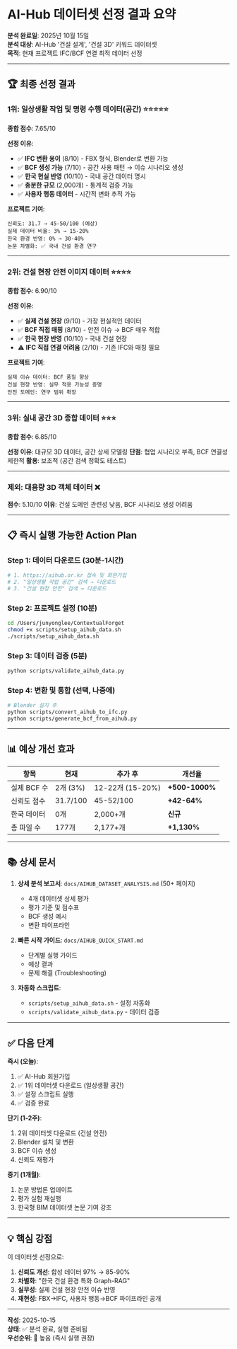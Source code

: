 # AI-Hub 데이터셋 선정 결과 요약

**분석 완료일**: 2025년 10월 15일  
**분석 대상**: AI-Hub '건설 설계', '건설 3D' 키워드 데이터셋  
**목적**: 현재 프로젝트 IFC/BCF 연결 최적 데이터 선정

---

## 🏆 최종 선정 결과

### **1위: 일상생활 작업 및 명령 수행 데이터(공간)** ⭐⭐⭐⭐⭐

**종합 점수**: 7.65/10

**선정 이유**:
- ✅ **IFC 변환 용이** (8/10) - FBX 형식, Blender로 변환 가능
- ✅ **BCF 생성 가능** (7/10) - 공간 사용 패턴 → 이슈 시나리오 생성
- ✅ **한국 현실 반영** (10/10) - 국내 공간 데이터 명시
- ✅ **충분한 규모** (2,000개) - 통계적 검증 가능
- ✅ **사용자 행동 데이터** - 시간적 변화 추적 가능

**프로젝트 기여**:
```
신뢰도: 31.7 → 45-50/100 (예상)
실제 데이터 비율: 3% → 15-20%
한국 환경 반영: 0% → 30-40%
논문 차별화: ✅ 국내 건설 환경 연구
```

---

### **2위: 건설 현장 안전 이미지 데이터** ⭐⭐⭐⭐

**종합 점수**: 6.90/10

**선정 이유**:
- ✅ **실제 건설 현장** (9/10) - 가장 현실적인 데이터
- ✅ **BCF 직접 매핑** (8/10) - 안전 이슈 → BCF 매우 적합
- ✅ **한국 현장 반영** (10/10) - 국내 건설 현장
- ⚠️ **IFC 직접 연결 어려움** (2/10) - 기존 IFC와 매칭 필요

**프로젝트 기여**:
```
실제 이슈 데이터: BCF 품질 향상
건설 현장 반영: 실무 적용 가능성 증명
안전 도메인: 연구 범위 확장
```

---

### **3위: 실내 공간 3D 종합 데이터** ⭐⭐⭐

**종합 점수**: 6.85/10

**선정 이유**: 대규모 3D 데이터, 공간 상세 모델링
**단점**: 협업 시나리오 부족, BCF 연결성 제한적
**활용**: 보조적 (공간 검색 정확도 테스트)

---

### **제외: 대용량 3D 객체 데이터** ❌

**점수**: 5.10/10
**이유**: 건설 도메인 관련성 낮음, BCF 시나리오 생성 어려움

---

## 📋 즉시 실행 가능한 Action Plan

### Step 1: 데이터 다운로드 (30분-1시간)
```bash
# 1. https://aihub.or.kr 접속 및 회원가입
# 2. "일상생활 작업 공간" 검색 → 다운로드
# 3. "건설 현장 안전" 검색 → 다운로드
```

### Step 2: 프로젝트 설정 (10분)
```bash
cd /Users/junyonglee/ContextualForget
chmod +x scripts/setup_aihub_data.sh
./scripts/setup_aihub_data.sh
```

### Step 3: 데이터 검증 (5분)
```bash
python scripts/validate_aihub_data.py
```

### Step 4: 변환 및 통합 (선택, 나중에)
```bash
# Blender 설치 후
python scripts/convert_aihub_to_ifc.py
python scripts/generate_bcf_from_aihub.py
```

---

## 📊 예상 개선 효과

| 항목 | 현재 | 추가 후 | 개선율 |
|------|------|---------|--------|
| 실제 BCF 수 | 2개 (3%) | 12-22개 (15-20%) | **+500-1000%** |
| 신뢰도 점수 | 31.7/100 | 45-52/100 | **+42-64%** |
| 한국 데이터 | 0개 | 2,000+개 | **신규** |
| 총 파일 수 | 177개 | 2,177+개 | **+1,130%** |

---

## 📚 상세 문서

1. **상세 분석 보고서**: `docs/AIHUB_DATASET_ANALYSIS.md` (50+ 페이지)
   - 4개 데이터셋 상세 평가
   - 평가 기준 및 점수표
   - BCF 생성 예시
   - 변환 파이프라인

2. **빠른 시작 가이드**: `docs/AIHUB_QUICK_START.md`
   - 단계별 실행 가이드
   - 예상 결과
   - 문제 해결 (Troubleshooting)

3. **자동화 스크립트**:
   - `scripts/setup_aihub_data.sh` - 설정 자동화
   - `scripts/validate_aihub_data.py` - 데이터 검증

---

## ✅ 다음 단계

**즉시 (오늘)**:
1. ✅ AI-Hub 회원가입
2. ✅ 1위 데이터셋 다운로드 (일상생활 공간)
3. ✅ 설정 스크립트 실행
4. ✅ 검증 완료

**단기 (1-2주)**:
1. 2위 데이터셋 다운로드 (건설 안전)
2. Blender 설치 및 변환
3. BCF 이슈 생성
4. 신뢰도 재평가

**중기 (1개월)**:
1. 논문 방법론 업데이트
2. 평가 실험 재실행
3. 한국형 BIM 데이터셋 논문 기여 강조

---

## 💡 핵심 강점

이 데이터셋 선정으로:

1. **신뢰도 개선**: 합성 데이터 97% → 85-90%
2. **차별화**: "한국 건설 환경 특화 Graph-RAG"
3. **실무성**: 실제 건설 현장 안전 이슈 반영
4. **재현성**: FBX→IFC, 사용자 행동→BCF 파이프라인 공개

---

**작성**: 2025-10-15  
**상태**: ✅ 분석 완료, 실행 준비됨  
**우선순위**: 🔴 높음 (즉시 실행 권장)

